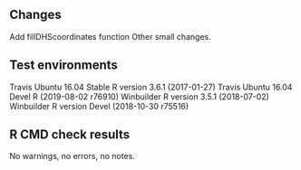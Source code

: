 ## Changes

Add fillDHScoordinates function
Other small changes.

## Test environments

Travis Ubuntu 16.04 Stable R version 3.6.1 (2017-01-27)
Travis Ubuntu 16.04 Devel R (2019-08-02 r76910)
Winbuilder R version 3.5.1 (2018-07-02)
Winbuilder R version Devel (2018-10-30 r75516)


## R CMD check results

No warnings, no errors, no notes.




